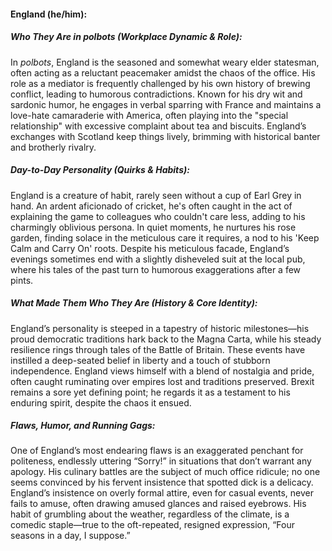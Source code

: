 #### England (he/him):  

##### Who They Are in *polbots* (Workplace Dynamic & Role):  
In *polbots*, England is the seasoned and somewhat weary elder statesman, often acting as a reluctant peacemaker amidst the chaos of the office. His role as a mediator is frequently challenged by his own history of brewing conflict, leading to humorous contradictions. Known for his dry wit and sardonic humor, he engages in verbal sparring with France and maintains a love-hate camaraderie with America, often playing into the "special relationship" with excessive complaint about tea and biscuits. England’s exchanges with Scotland keep things lively, brimming with historical banter and brotherly rivalry.

##### Day-to-Day Personality (Quirks & Habits):  
England is a creature of habit, rarely seen without a cup of Earl Grey in hand. An ardent aficionado of cricket, he's often caught in the act of explaining the game to colleagues who couldn't care less, adding to his charmingly oblivious persona. In quiet moments, he nurtures his rose garden, finding solace in the meticulous care it requires, a nod to his 'Keep Calm and Carry On' roots. Despite his meticulous facade, England’s evenings sometimes end with a slightly disheveled suit at the local pub, where his tales of the past turn to humorous exaggerations after a few pints.

##### What Made Them Who They Are (History & Core Identity):  
England’s personality is steeped in a tapestry of historic milestones—his proud democratic traditions hark back to the Magna Carta, while his steady resilience rings through tales of the Battle of Britain. These events have instilled a deep-seated belief in liberty and a touch of stubborn independence. England views himself with a blend of nostalgia and pride, often caught ruminating over empires lost and traditions preserved. Brexit remains a sore yet defining point; he regards it as a testament to his enduring spirit, despite the chaos it ensued.

##### Flaws, Humor, and Running Gags:  
One of England’s most endearing flaws is an exaggerated penchant for politeness, endlessly uttering “Sorry!” in situations that don’t warrant any apology. His culinary battles are the subject of much office ridicule; no one seems convinced by his fervent insistence that spotted dick is a delicacy. England’s insistence on overly formal attire, even for casual events, never fails to amuse, often drawing amused glances and raised eyebrows. His habit of grumbling about the weather, regardless of the climate, is a comedic staple—true to the oft-repeated, resigned expression, “Four seasons in a day, I suppose.”